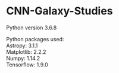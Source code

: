 # CNN-Galaxy-Studies

Python version 3.6.8

Python packages used:\
Astropy: 3.1.1\
Matplotlib: 2.2.2\
Numpy: 1.14.2\
Tensorflow: 1.9.0

